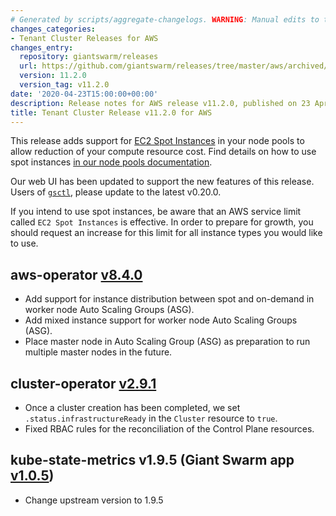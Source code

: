 ```yaml
---
# Generated by scripts/aggregate-changelogs. WARNING: Manual edits to this files will be overwritten.
changes_categories:
- Tenant Cluster Releases for AWS
changes_entry:
  repository: giantswarm/releases
  url: https://github.com/giantswarm/releases/tree/master/aws/archived/v11.2.0
  version: 11.2.0
  version_tag: v11.2.0
date: '2020-04-23T15:00:00+00:00'
description: Release notes for AWS release v11.2.0, published on 23 April 2020, 15:00
title: Tenant Cluster Release v11.2.0 for AWS
---
```


This release adds support for [EC2 Spot Instances](https://aws.amazon.com/ec2/spot/) in your node pools to allow reduction of your compute resource cost. Find details on how to use spot instances [in our node pools documentation](https://docs.giantswarm.io/basics/nodepools/#instance-distribution).

Our web UI has been updated to support the new features of this release. Users of  [`gsctl`](https://github.com/giantswarm/gsctl), please update to the latest v0.20.0.

If you intend to use spot instances, be aware that an AWS service limit called `EC2 Spot Instances` is effective. In order to prepare for growth, you should request an increase for this limit for all instance types you would like to use.

## aws-operator [v8.4.0](https://github.com/giantswarm/aws-operator/releases/tag/v8.4.0)

- Add support for instance distribution between spot and on-demand in worker node Auto Scaling Groups (ASG).
- Add mixed instance support for worker node Auto Scaling Groups (ASG).
- Place master node in Auto Scaling Group (ASG) as preparation to run multiple master nodes in the future.

## cluster-operator [v2.9.1](https://github.com/giantswarm/cluster-operator/releases/tag/v2.9.1)

- Once a cluster creation has been completed, we set `.status.infrastructureReady` in the `Cluster` resource to `true`.
- Fixed RBAC rules for the reconciliation of the Control Plane resources.

## kube-state-metrics v1.9.5 (Giant Swarm app [v1.0.5](https://github.com/giantswarm/kube-state-metrics-app/releases/tag/v1.0.5))

- Change upstream version to 1.9.5

